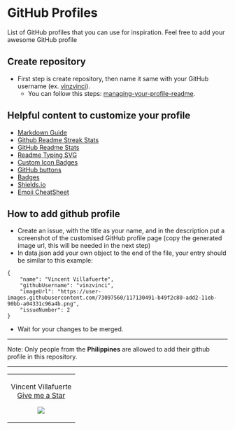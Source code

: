 # GitHub Profiles

List of GitHub profiles that you can use for inspiration. Feel free to add your awesome GitHub profile

## Create repository
- First step is create repository, then name it same with your GitHub username (ex. <a href="https://github.com/vinzvinci">vinzvinci</a>).
    - You can follow this steps: <a href="https://docs.github.com/en/github/setting-up-and-managing-your-github-profile/customizing-your-profile/managing-your-profile-readme">managing-your-profile-readme</a>. 

## Helpful content to customize your profile
- <a href="https://www.markdownguide.org/basic-syntax/">Markdown Guide</a>
- <a href="https://github.com/DenverCoder1/github-readme-streak-stats">Github Readme Streak Stats</a>
- <a href="https://github.com/anuraghazra/github-readme-stats">GitHub Readme Stats</a>
- <a href="https://github.com/DenverCoder1/readme-typing-svg">Readme Typing SVG</a>
- <a href="https://github.com/DenverCoder1/custom-icon-badges">Custom Icon Badges</a>
- <a href="https://buttons.github.io/">GitHub buttons</a>
- <a href="https://github.com/alexandresanlim/Badges4-README.md-Profile">Badges</a>
- <a href="https://shields.io/">Shields.io</a>
- <a href="https://gist.github.com/rxaviers/7360908">Emoji CheatSheet</a>

## How to add github profile
- Create an issue, with the title as your name, and in the description put a screenshot of the customised GitHub profile page (copy the generated image url, this will be needed in the next step)
- In data.json add your own object to the end of the file, your entry should be similar to this example:
```
{
    "name": "Vincent Villafuerte",
    "githubUsername": "vinzvinci",
    "imageUrl": "https://user-images.githubusercontent.com/73097560/117130491-b49f2c80-add2-11eb-90bb-a04331c96a4b.png",
    "issueNumber": 2
}
```
- Wait for your changes to be merged.

<hr>

Note: Only people from the **Philippines** are allowed to add their github profile in this repository.

<hr>

<!-- DO NOT EDIT -->
<!--data-section-->
<table width="100%">
  <tr><td align="center"><p>Vincent Villafuerte<br><a href="https://github.com/vinzvinci/vinzvinci">Give me a Star</a></p>
  <img src="https://user-images.githubusercontent.com/73097560/117130491-b49f2c80-add2-11eb-90bb-a04331c96a4b.png"></a></p></td>
  </tr>
</table>
<!--END-->

